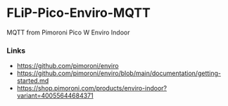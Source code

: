 # FLiP-Pico-Enviro-MQTT
MQTT from Pimoroni Pico W Enviro Indoor


### Links

* https://github.com/pimoroni/enviro
* https://github.com/pimoroni/enviro/blob/main/documentation/getting-started.md
* https://shop.pimoroni.com/products/enviro-indoor?variant=40055644684371
